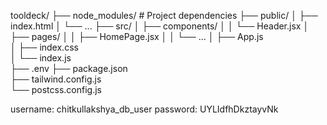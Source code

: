 tooldeck/
 ├── node_modules/ # Project 
 dependencies ├── public/
 │ ├── index.html 
 │ └── ... 
 ├── src/ 
 │ ├── components/ 
 │ │ └── Header.jsx
 │ ├── pages/ 
 │ │ ├── HomePage.jsx 
 │ │ └── ... 
 │ ├── App.js  
 │ ├── index.css  
 │ └── index.js  
 ├── .env
 ├── package.json  
 ├── tailwind.config.js  
 └── postcss.config.js 

 username: chitkullakshya_db_user
 password: UYLIdfhDkztayvNk